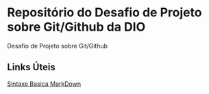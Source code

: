 # Repositório do Desafio de Projeto sobre Git/Github da DIO
Desafio de Projeto sobre Git/Github

## Links Úteis

[Sintaxe Basica MarkDown](https://www.markdownguide.org/basic-syntax/)
